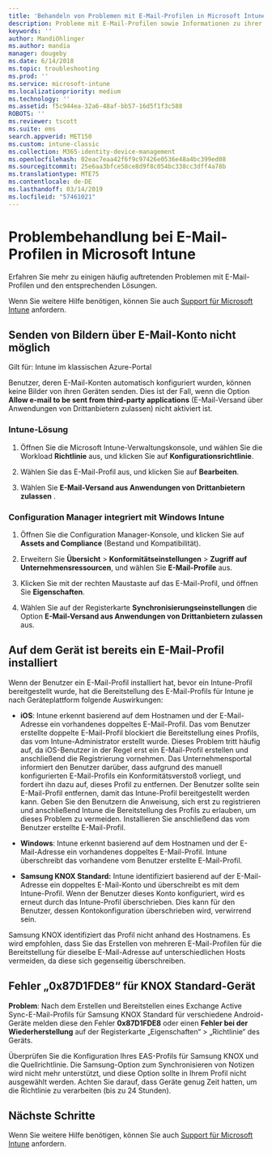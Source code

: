 ```yaml
---
title: 'Behandeln von Problemen mit E-Mail-Profilen in Microsoft Intune: Azure | Microsoft-Dokumentation'
description: Probleme mit E-Mail-Profilen sowie Informationen zu ihrer Problembehandlung und Lösung.
keywords: ''
author: MandiOhlinger
ms.author: mandia
manager: dougeby
ms.date: 6/14/2018
ms.topic: troubleshooting
ms.prod: ''
ms.service: microsoft-intune
ms.localizationpriority: medium
ms.technology: ''
ms.assetid: f5c944ea-32a6-48af-bb57-16d5f1f3c588
ROBOTS: ''
ms.reviewer: tscott
ms.suite: ems
search.appverid: MET150
ms.custom: intune-classic
ms.collection: M365-identity-device-management
ms.openlocfilehash: 02eac7eaa42f6f9c97426e0536e48a4bc399ed08
ms.sourcegitcommit: 25e6aa3bfce58ce8d9f8c054bc338cc3dff4a78b
ms.translationtype: MTE75
ms.contentlocale: de-DE
ms.lasthandoff: 03/14/2019
ms.locfileid: "57461021"
---
```

# <a name="troubleshoot-email-profiles-in-microsoft-intune"></a>Problembehandlung bei E-Mail-Profilen in Microsoft Intune

Erfahren Sie mehr zu einigen häufig auftretenden Problemen mit E-Mail-Profilen und den entsprechenden Lösungen.

Wenn Sie weitere Hilfe benötigen, können Sie auch [Support für Microsoft Intune](get-support.md) anfordern.

## <a name="unable-to-send-images-from--email-account"></a>Senden von Bildern über E-Mail-Konto nicht möglich
Gilt für: Intune im klassischen Azure-Portal

Benutzer, deren E-Mail-Konten automatisch konfiguriert wurden, können keine Bilder von ihren Geräten senden. Dies ist der Fall, wenn die Option **Allow e-mail to be sent from third-party applications** (E-Mail-Versand über Anwendungen von Drittanbietern zulassen) nicht aktiviert ist.

### <a name="intune-solution"></a>Intune-Lösung

1. Öffnen Sie die Microsoft Intune-Verwaltungskonsole, und wählen Sie die Workload **Richtlinie** aus, und klicken Sie auf **Konfigurationsrichtlinie**.

2. Wählen Sie das E-Mail-Profil aus, und klicken Sie auf **Bearbeiten**.

3. Wählen Sie **E-Mail-Versand aus Anwendungen von Drittanbietern zulassen** .

### <a name="configuration-manager-integrated-with-intune-solution"></a>Configuration Manager integriert mit Windows Intune

1. Öffnen Sie die Configuration Manager-Konsole, und klicken Sie auf **Assets and Compliance** (Bestand und Kompatibilität).

2. Erweitern Sie **Übersicht** > **Konformitätseinstellungen** > **Zugriff auf Unternehmensressourcen**, und wählen Sie **E-Mail-Profile** aus.

3. Klicken Sie mit der rechten Maustaste auf das E-Mail-Profil, und öffnen Sie **Eigenschaften**.

4. Wählen Sie auf der Registerkarte **Synchronisierungseinstellungen** die Option **E-Mail-Versand aus Anwendungen von Drittanbietern zulassen** aus.

## <a name="device-already-has-an-email-profile-installed"></a>Auf dem Gerät ist bereits ein E-Mail-Profil installiert

Wenn der Benutzer ein E-Mail-Profil installiert hat, bevor ein Intune-Profil bereitgestellt wurde, hat die Bereitstellung des E-Mail-Profils für Intune je nach Geräteplattform folgende Auswirkungen:

- **iOS**: Intune erkennt basierend auf dem Hostnamen und der E-Mail-Adresse ein vorhandenes doppeltes E-Mail-Profil. Das vom Benutzer erstellte doppelte E-Mail-Profil blockiert die Bereitstellung eines Profils, das vom Intune-Administrator erstellt wurde. Dieses Problem tritt häufig auf, da iOS-Benutzer in der Regel erst ein E-Mail-Profil erstellen und anschließend die Registrierung vornehmen. Das Unternehmensportal informiert den Benutzer darüber, dass aufgrund des manuell konfigurierten E-Mail-Profils ein Konformitätsverstoß vorliegt, und fordert ihn dazu auf, dieses Profil zu entfernen. Der Benutzer sollte sein E-Mail-Profil entfernen, damit das Intune-Profil bereitgestellt werden kann. Geben Sie den Benutzern die Anweisung, sich erst zu registrieren und anschließend Intune die Bereitstellung des Profils zu erlauben, um dieses Problem zu vermeiden. Installieren Sie anschließend das vom Benutzer erstellte E-Mail-Profil.

- **Windows**: Intune erkennt basierend auf dem Hostnamen und der E-Mail-Adresse ein vorhandenes doppeltes E-Mail-Profil. Intune überschreibt das vorhandene vom Benutzer erstellte E-Mail-Profil.

- **Samsung KNOX Standard:** Intune identifiziert basierend auf der E-Mail-Adresse ein doppeltes E-Mail-Konto und überschreibt es mit dem Intune-Profil. Wenn der Benutzer dieses Konto konfiguriert, wird es erneut durch das Intune-Profil überschrieben. Dies kann für den Benutzer, dessen Kontokonfiguration überschrieben wird, verwirrend sein.

Samsung KNOX identifiziert das Profil nicht anhand des Hostnamens. Es wird empfohlen, dass Sie das Erstellen von mehreren E-Mail-Profilen für die Bereitstellung für dieselbe E-Mail-Adresse auf unterschiedlichen Hosts vermeiden, da diese sich gegenseitig überschreiben.

## <a name="error--0x87d1fde8-for-knox-standard-device"></a>Fehler „0x87D1FDE8“ für KNOX Standard-Gerät
**Problem**: Nach dem Erstellen und Bereitstellen eines Exchange Active Sync-E-Mail-Profils für Samsung KNOX Standard für verschiedene Android-Geräte melden diese den Fehler **0x87D1FDE8** oder einen **Fehler bei der Wiederherstellung** auf der Registerkarte „Eigenschaften“ > „Richtlinie“ des Geräts.

Überprüfen Sie die Konfiguration Ihres EAS-Profils für Samsung KNOX und die Quellrichtlinie. Die Samsung-Option zum Synchronisieren von Notizen wird nicht mehr unterstützt, und diese Option sollte in Ihrem Profil nicht ausgewählt werden. Achten Sie darauf, dass Geräte genug Zeit hatten, um die Richtlinie zu verarbeiten (bis zu 24 Stunden).

## <a name="next-steps"></a>Nächste Schritte
Wenn Sie weitere Hilfe benötigen, können Sie auch [Support für Microsoft Intune](get-support.md) anfordern.

